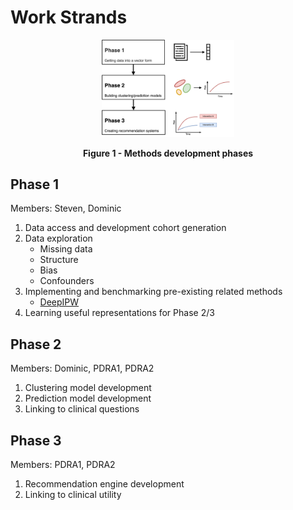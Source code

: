 # Work Strands

<figure>
  <p align="center">
    <img src="gfx/project_phases.png" alt="Project Phases" style="width:50%">
  </p>
  <p align="center">
    <b>Figure 1 - Methods development phases</b>
  </p>
</figure>

## Phase 1

Members: Steven, Dominic

1. Data access and development cohort generation
2. Data exploration
    - Missing data
    - Structure
    - Bias
    - Confounders
3. Implementing and benchmarking pre-existing related methods
    - [DeepIPW](https://github.com/ruoqi-liu/DeepIPW)
4. Learning useful representations for Phase 2/3

## Phase 2

Members: Dominic, PDRA1, PDRA2

1. Clustering model development
2. Prediction model development
3. Linking to clinical questions

## Phase 3

Members: PDRA1, PDRA2

1. Recommendation engine development
2. Linking to clinical utility
